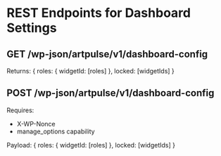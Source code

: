 # REST Endpoints for Dashboard Settings

## GET /wp-json/artpulse/v1/dashboard-config
Returns:
{
  roles: { widgetId: [roles] },
  locked: [widgetIds]
}

## POST /wp-json/artpulse/v1/dashboard-config
Requires:
- X-WP-Nonce
- manage_options capability

Payload:
{
  roles: { widgetId: [roles] },
  locked: [widgetIds]
}
